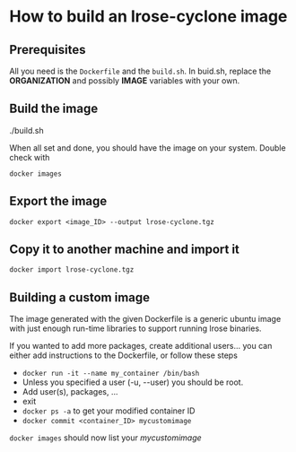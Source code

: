 # How to build an lrose-cyclone image

## Prerequisites

All you need is the `Dockerfile` and the `build.sh`.
In buid.sh, replace the **ORGANIZATION** and possibly **IMAGE** variables with your own.

## Build the image

./build.sh

When all set and done, you should have the image on your
system. Double check with

`docker images`

## Export the image

`docker export <image_ID> --output lrose-cyclone.tgz`

## Copy it to another machine and import it

`docker import lrose-cyclone.tgz`

## Building a custom image

The image generated with the given Dockerfile is a generic ubuntu image with just enough run-time libraries to support running lrose binaries.

If you wanted to add more packages, create additional users... you can either add instructions to the Dockerfile, or follow these steps

  * `docker run -it --name my_container /bin/bash`
  * Unless you specified a user (-u, --user) you should be root.
  * Add user(s), packages, ...
  * exit
  * `docker ps -a` to get your modified container ID
  * `docker commit <container_ID> mycustomimage`
  
`docker images` should now list your *mycustomimage*




